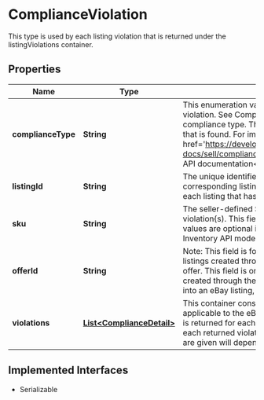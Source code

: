 

# ComplianceViolation

This type is used by each listing violation that is returned under the listingViolations container.
## Properties

Name | Type | Description | Notes
------------ | ------------- | ------------- | -------------
**complianceType** | **String** | This enumeration value indicates the compliance type of listing violation. See ComplianceTypeEnum for more information on each compliance type. This will always be returned for each listing violation that is found. For implementation help, refer to &lt;a href&#x3D;&#39;https://developer.ebay.com/api-docs/sell/compliance/types/com:ComplianceTypeEnum&#39;&gt;eBay API documentation&lt;/a&gt; |  [optional]
**listingId** | **String** | The unique identifier of the eBay listing that currently has the corresponding listing violation{s). This field will always be returned for each listing that has one or more violations. |  [optional]
**sku** | **String** | The seller-defined SKU value of the product in the listing with the violation{s). This field is only returned if defined in the listing. SKU values are optional in listings except when creating listings using the Inventory API model. |  [optional]
**offerId** | **String** | Note: This field is for future use, and will not be returned, even for listings created through the Inventory API. The unique identifier of the offer. This field is only applicable and returned for listings that were created through the Inventory API. To convert an Inventory Item object into an eBay listing, an Offer object must be created and published. |  [optional]
**violations** | [**List&lt;ComplianceDetail&gt;**](ComplianceDetail.md) | This container consists of an array of one or more listing violations applicable to the eBay listing specified in the listingId field. This array is returned for each eBay listing that has one or more violations. For each returned violation, the fields that are returned and the details that are given will depend on the listing violation. |  [optional]


## Implemented Interfaces

* Serializable


